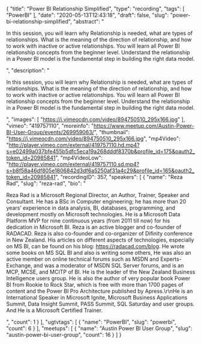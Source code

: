 {
  "title": "Power BI Relationship Simplified",
  "type": "recording",
  "tags": [
    "PowerBI"
  ],
  "date": "2020-05-13T12:43:18",
  "draft": false,
  "slug": "power-bi-relationship-simplified",
  "abstract": "<p>In this session, you will learn why Relationship is needed, what are types of relationships. What is the meaning of the direction of relationship, and how to work with inactive or active relationships. You will learn all Power BI relationship concepts from the beginner level. Understand the relationship in a Power BI model is the fundamental step in building the right data model.</p>",
  "description": "<p>In this session, you will learn why Relationship is needed, what are types of relationships. What is the meaning of the direction of relationship, and how to work with inactive or active relationships. You will learn all Power BI relationship concepts from the beginner level. Understand the relationship in a Power BI model is the fundamental step in building the right data model.</p>",
  "images": [
    "https://i.vimeocdn.com/video/894750510_295x166.jpg"
  ],
  "vimeo": "419757110",
  "moreinfo": "https://www.meetup.com/Austin-Power-BI-User-Group/events/269959063/",
  "thumbnail": "https://i.vimeocdn.com/video/894750510_295x166.jpg",
  "mp4Video": "http://player.vimeo.com/external/419757110.hd.mp4?s=e02499a037bfe455b5dfc5eca19a268dddf8370b&profile_id=175&oauth2_token_id=20985841",
  "mp4VideoLow": "http://player.vimeo.com/external/419757110.sd.mp4?s=b8f58a46df805e1806842d3df6a5250af31a4c29&profile_id=165&oauth2_token_id=20985841",
  "recordingID": 357,
  "speakers": [
    {
      "name": "Reza Rad",
      "slug": "reza-rad",
      "bio": "<p>Reza Rad is a Microsoft Regional Director, an Author, Trainer, Speaker and Consultant. He has a BSc in Computer engineering; he has more than 20 years’ experience in data analysis, BI, databases, programming, and development mostly on Microsoft technologies. He is a Microsoft Data Platform MVP for nine continuous years (from 2011 till now) for his dedication in Microsoft BI. Reza is an active blogger and co-founder of RADACAD. Reza is also co-founder and co-organizer of Difinity conference in New Zealand. His articles on different aspects of technologies, especially on MS BI, can be found on his blog: https://radacad.com/blog. He wrote some books on MS SQL BI and also is writing some others, He was also an active member on online technical forums such as MSDN and Experts-Exchange, and was a moderator of MSDN SQL Server forums, and is an MCP, MCSE, and MCITP of BI. He is the leader of the New Zealand Business Intelligence users group. He is also the author of very popular book Power BI from Rookie to Rock Star, which is free with more than 1700 pages of content and the Power BI Pro Architecture published by Apress.\r\nHe is an International Speaker in Microsoft Ignite, Microsoft Business Applications Summit, Data Insight Summit, PASS Summit, SQL Saturday and user groups. And He is a Microsoft Certified Trainer.</p>",
      "count": 1
    }
  ],
  "ugtvtags": [
    {
      "name": "PowerBI",
      "slug": "powerbi",
      "count": 6
    }
  ],
  "meetups": [
    {
      "name": "Austin Power BI User Group",
      "slug": "austin-power-bi-user-group",
      "count": 16
    }
  ]
}